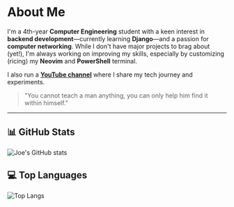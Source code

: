 # About Me

I'm a 4th-year **Computer Engineering** student with a keen interest in **backend development**—currently learning **Django**—and a passion for **computer networking**. While I don't have major projects to brag about (yet!), I'm always working on improving my skills, especially by customizing (ricing) my **Neovim** and **PowerShell** terminal.

I also run a **[YouTube channel](https://www.youtube.com/@JoeCillo-zr8jn)** where I share my tech journey and experiments.

> "You cannot teach a man anything, you can only help him find it within himself."

---

## 📊 GitHub Stats
![Joe's GitHub stats](https://github-readme-stats.vercel.app/api?username=CilloOnVim&show_icons=true&theme=radical)

## 💻 Top Languages
![Top Langs](https://github-readme-stats.vercel.app/api/top-langs/?username=CilloOnVim&layout=compact&theme=radical)
